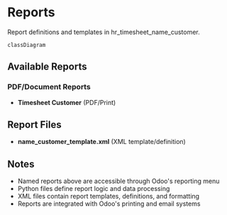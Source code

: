 # Reports

Report definitions and templates in hr_timesheet_name_customer.

```mermaid
classDiagram
```

## Available Reports

### PDF/Document Reports
- **Timesheet Customer** (PDF/Print)


## Report Files

- **name_customer_template.xml** (XML template/definition)

## Notes
- Named reports above are accessible through Odoo's reporting menu
- Python files define report logic and data processing
- XML files contain report templates, definitions, and formatting
- Reports are integrated with Odoo's printing and email systems
